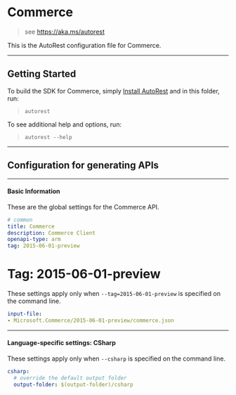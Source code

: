 # Commerce
    
> see https://aka.ms/autorest

This is the AutoRest configuration file for Commerce.



---
## Getting Started 
To build the SDK for Commerce, simply [Install AutoRest](https://aka.ms/autorest/install) and in this folder, run:

> `autorest`

To see additional help and options, run:

> `autorest --help`
---

## Configuration for generating APIs


---
#### Basic Information 
These are the global settings for the Commerce API.

``` yaml
# common 
title: Commerce
description: Commerce Client
openapi-type: arm
tag: 2015-06-01-preview

```


# Tag: 2015-06-01-preview

These settings apply only when `--tag=2015-06-01-preview` is specified on the command line.

``` yaml $(tag) == '2015-06-01-preview'
input-file:
- Microsoft.Commerce/2015-06-01-preview/commerce.json

```


---
#### Language-specific settings: CSharp

These settings apply only when `--csharp` is specified on the command line.

``` yaml $(csharp)
csharp:
  # override the default output folder
  output-folder: $(output-folder)/csharp
```

